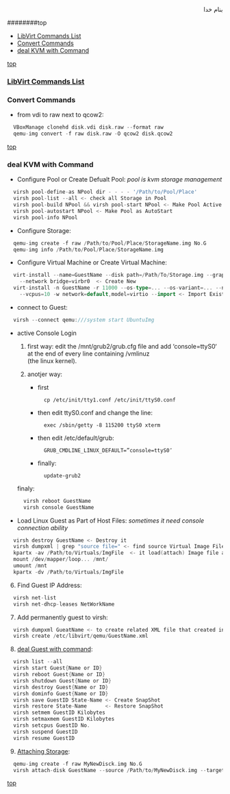 <div dir=rtl>بنام خدا</div>

########top
- [LibVirt Commands List](#libvirt-commands-list)
- [Convert Commands](#convert-commands)
- [deal KVM with Command](#deal-kvm-with-command)

[top](#top)

### [LibVirt Commands List](https://libvirt.org/apps.html#command)


### Convert Commands
- from vdi to raw next to qcow2: 
```go
  VBoxManage clonehd disk.vdi disk.raw --format raw
  qemu-img convert -f raw disk.raw -O qcow2 disk.qcow2
```

[top](#top)

### deal KVM with Command
- Configure Pool or Create Defualt Pool: _pool is kvm storage management_
```go
  virsh pool-define-as NPool dir - - - - '/Path/to/Pool/Place'
  virsh pool-list --all <- check all Storage in Pool
  virsh pool-build NPool && virsh pool-start NPool <- Make Pool Active and Start
  virsh pool-autostart NPool <- Make Pool as AutoStart
  virsh pool-info NPool
```
- Configure Storage:
```go
  qemu-img create -f raw /Path/to/Pool/Place/StorageName.img No.G
  qemu-img info /Path/to/Pool/Place/StorageName.img
```
- Configure Virtual Machine or Create Virtual Machine:
```go
  virt-install --name=GuestName --disk path=/Path/To/Storage.img --graphics spice --vcpu=1 --ram=1024 --location=/Path/To/ISO.iso \
    --network bridge=virbr0  <- Create New
  virt-install -n GuestName -r 11000 --os-type=... --os-variant=... --nographics --disk /Path/To/ImgFile,device=disk,bus=virtio \
    --vcpus=10 -w network=default,model=virtio --import <- Import Existing
```
- connect to Guest:
```go
  virsh --connect qemu:///system start UbuntuImg
```
- active Console Login
   1. first way: edit the /mnt/grub2/grub.cfg file and add ‘console=ttyS0‘ at the end of every line containing /vmlinuz \
      (the linux kernel).
      
   2. anotjer way:
      - first
        ```vim
          cp /etc/init/tty1.conf /etc/init/ttyS0.conf
        ```
      - then edit ttyS0.conf and change the line:
        ```vim
          exec /sbin/getty -8 115200 ttyS0 xterm
        ```
      - then edit /etc/default/grub:
        ```vim
          GRUB_CMDLINE_LINUX_DEFAULT=”console=ttyS0″
        ```
      - finally:
        ```vim
          update-grub2
        ```
   finaly:
  ```go
    virsh reboot GuestName
    virsh console GuestName
  ```
- Load Linux Guest as Part of Host Files: _sometimes it need console connection ability_
```go
  virsh destroy GuestName <- Destroy it
  virsh dumpxml | grep "source file=" <- find source Virtual Image Files
  kpartx -av /Path/to/Virtuals/ImgFile  <- it load(attach) Image file as directory in Host!!!
  mount /dev/mapper/loop... /mnt/
  umount /mnt
  kpartx -dv /Path/to/Virtuals/ImgFile

```
6. Find Guest IP Address:
```go
  virsh net-list
  virsh net-dhcp-leases NetWorkName
```
7. Add permanently guest to virsh:
```go
  virsh dumpxml GueatName <- to create related XML file that created in /etc/libvirt/qemu/
  virsh create /etc/libvirt/qemu/GuestName.xml
```
8. [deal Guest with command](#https://www.ibm.com/support/knowledgecenter/linuxonibm/liaat/liaatkvmvirsh.htm):
```go
  virsh list --all
  virsh start Guest{Name or ID}
  virsh reboot Guest{Name or ID}
  virsh shutdown Guest{Name or ID}
  virsh destroy Guest{Name or ID}
  virsh dominfo Guest{Name or ID}
  virsh save GuestID State-Name <- Create SnapShot
  virsh restore State-Name      <- Restore SnapShot
  virsh setmem GuestID Kilobytes
  virsh setmaxmem GuestID Kilobytes
  virsh setcpus GuestID No.
  virsh suspend GuestID
  virsh resume GuestID
```
9. [Attaching Storage](http://www.thegeekstuff.com/2015/02/add-memory-cpu-disk-to-kvm-vm):
```go
  qemu-img create -f raw MyNewDisck.img No.G
  virsh attach-disk GuestName --source /Path/to/MyNewDisck.img --target vdb --persistent
```

[top](#top)
